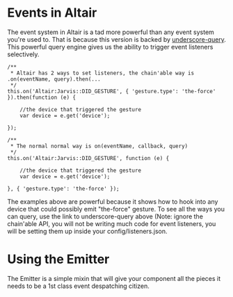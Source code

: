 Events in Altair
===

The event system in Altair is a tad more powerful than any event system you're used to. That is because this version
is backed by [underscore-query](https://github.com/davidgtonge/underscore-query). This powerful query engine gives us
the ability to trigger event listeners selectively.

    /**
     * Altair has 2 ways to set listeners, the chain'able way is .on(eventName, query).then(...
     */
    this.on('Altair:Jarvis::DID_GESTURE', { 'gesture.type': 'the-force' }).then(function (e) {

        //the device that triggered the gesture
        var device = e.get('device');

    });

    /**
     * The normal normal way is on(eventName, callback, query)
     */
    this.on('Altair:Jarvis::DID_GESTURE', function (e) {

        //the device that triggered the gesture
        var device = e.get('device');

    }, { 'gesture.type': 'the-force' });


The examples above are powerful because it shows how to hook into any device that could possibly emit "the-force" gesture.
To see all the ways you can query, use the link to underscore-query above (Note: ignore the chain'able API, you will not
be writing much code for event listeners, you will be setting them up inside your config/listeners.json.

Using the Emitter
==

The Emitter is a simple mixin that will give your component all the pieces it needs to be a 1st class event despatching
citizen.

